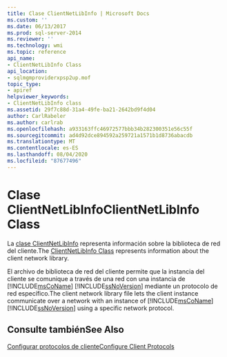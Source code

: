 ```yaml
---
title: Clase ClientNetLibInfo | Microsoft Docs
ms.custom: ''
ms.date: 06/13/2017
ms.prod: sql-server-2014
ms.reviewer: ''
ms.technology: wmi
ms.topic: reference
api_name:
- ClientNetLibInfo Class
api_location:
- sqlmgmproviderxpsp2up.mof
topic_type:
- apiref
helpviewer_keywords:
- ClientNetLibInfo class
ms.assetid: 29f7c88d-31a4-49fe-ba21-2642bd9f4d04
author: CarlRabeler
ms.author: carlrab
ms.openlocfilehash: a933163ffc46972577bbb34b282300351e56c55f
ms.sourcegitcommit: ad4d92dce894592a259721a1571b1d8736abacdb
ms.translationtype: MT
ms.contentlocale: es-ES
ms.lasthandoff: 08/04/2020
ms.locfileid: "87677496"
---
```

# <a name="clientnetlibinfo-class"></a><span data-ttu-id="d3e97-102">Clase ClientNetLibInfo</span><span class="sxs-lookup"><span data-stu-id="d3e97-102">ClientNetLibInfo Class</span></span>
  <span data-ttu-id="d3e97-103">La [clase ClientNetLibInfo](clientnetlibinfo-class.md) representa información sobre la biblioteca de red del cliente.</span><span class="sxs-lookup"><span data-stu-id="d3e97-103">The [ClientNetLibInfo Class](clientnetlibinfo-class.md) represents information about the client network library.</span></span>  
  
 <span data-ttu-id="d3e97-104">El archivo de biblioteca de red del cliente permite que la instancia del cliente se comunique a través de una red con una instancia de [!INCLUDE[msCoName](../../../includes/msconame-md.md)] [!INCLUDE[ssNoVersion](../../../includes/ssnoversion-md.md)] mediante un protocolo de red específico.</span><span class="sxs-lookup"><span data-stu-id="d3e97-104">The client network library file lets the client instance communicate over a network with an instance of [!INCLUDE[msCoName](../../../includes/msconame-md.md)] [!INCLUDE[ssNoVersion](../../../includes/ssnoversion-md.md)] using a specific network protocol.</span></span>  
  
## <a name="see-also"></a><span data-ttu-id="d3e97-105">Consulte también</span><span class="sxs-lookup"><span data-stu-id="d3e97-105">See Also</span></span>  
 [<span data-ttu-id="d3e97-106">Configurar protocolos de cliente</span><span class="sxs-lookup"><span data-stu-id="d3e97-106">Configure Client Protocols</span></span>](https://technet.microsoft.com/library/ms181035.aspx)  
  
  
